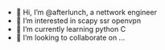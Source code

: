 - 👋 Hi, I’m @afterlunch, a nettwork engineer
- 👀 I’m interested in scapy ssr openvpn
- 🌱 I’m currently learning python C 
- 💞️ I’m looking to collaborate on ...

<!---
afterlunch/afterlunch is a ✨ special ✨ repository because its `README.md` (this file) appears on your GitHub profile.
You can click the Preview link to take a look at your changes.
--->
